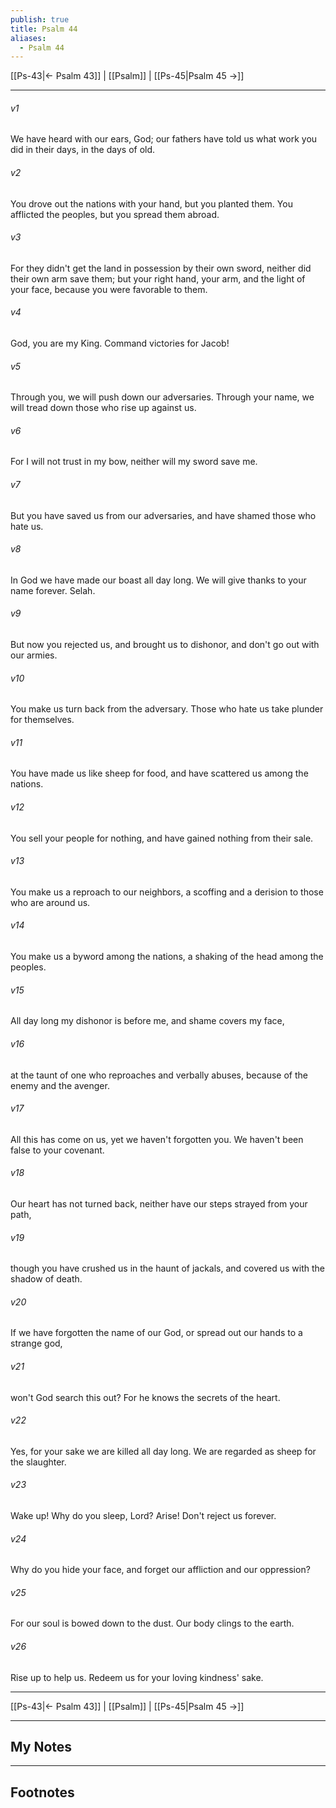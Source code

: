 ```yaml
---
publish: true
title: Psalm 44
aliases:
  - Psalm 44
---
```


[[Ps-43|← Psalm 43]] | [[Psalm]] | [[Ps-45|Psalm 45 →]]
***



###### v1 
We have heard with our ears, God; our fathers have told us what work you did in their days, in the days of old. 

###### v2 
You drove out the nations with your hand, but you planted them. You afflicted the peoples, but you spread them abroad. 

###### v3 
For they didn't get the land in possession by their own sword, neither did their own arm save them; but your right hand, your arm, and the light of your face, because you were favorable to them. 

###### v4 
God, you are my King. Command victories for Jacob! 

###### v5 
Through you, we will push down our adversaries. Through your name, we will tread down those who rise up against us. 

###### v6 
For I will not trust in my bow, neither will my sword save me. 

###### v7 
But you have saved us from our adversaries, and have shamed those who hate us. 

###### v8 
In God we have made our boast all day long. We will give thanks to your name forever. Selah. 

###### v9 
But now you rejected us, and brought us to dishonor, and don't go out with our armies. 

###### v10 
You make us turn back from the adversary. Those who hate us take plunder for themselves. 

###### v11 
You have made us like sheep for food, and have scattered us among the nations. 

###### v12 
You sell your people for nothing, and have gained nothing from their sale. 

###### v13 
You make us a reproach to our neighbors, a scoffing and a derision to those who are around us. 

###### v14 
You make us a byword among the nations, a shaking of the head among the peoples. 

###### v15 
All day long my dishonor is before me, and shame covers my face, 

###### v16 
at the taunt of one who reproaches and verbally abuses, because of the enemy and the avenger. 

###### v17 
All this has come on us, yet we haven't forgotten you. We haven't been false to your covenant. 

###### v18 
Our heart has not turned back, neither have our steps strayed from your path, 

###### v19 
though you have crushed us in the haunt of jackals, and covered us with the shadow of death. 

###### v20 
If we have forgotten the name of our God, or spread out our hands to a strange god, 

###### v21 
won't God search this out? For he knows the secrets of the heart. 

###### v22 
Yes, for your sake we are killed all day long. We are regarded as sheep for the slaughter. 

###### v23 
Wake up! Why do you sleep, Lord? Arise! Don't reject us forever. 

###### v24 
Why do you hide your face, and forget our affliction and our oppression? 

###### v25 
For our soul is bowed down to the dust. Our body clings to the earth. 

###### v26 
Rise up to help us. Redeem us for your loving kindness' sake.

***
[[Ps-43|← Psalm 43]] | [[Psalm]] | [[Ps-45|Psalm 45 →]]

---
## My Notes

---
## Footnotes